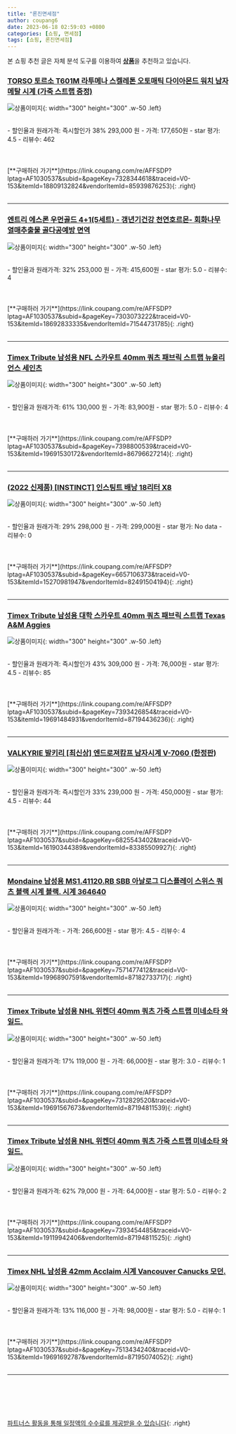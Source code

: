 ```yaml
---
title: "론진면세점"
author: coupang6
date: 2023-06-18 02:59:03 +0800
categories: [쇼핑, 면세점]
tags: [쇼핑, 론진면세점]
---
```


본 쇼핑 추천 글은 자체 분석 도구를 이용하여 [**상품**](https://link.coupang.com/a/bao1ui)을 추천하고 있습니다.

### [TORSO 토르소 T601M 라투메나 스켈레톤 오토매틱 다이아몬드 워치 남자 메탈 시계 (가죽 스트랩 증정)](https://link.coupang.com/re/AFFSDP?lptag=AF1030537&subid=&pageKey=7328344618&traceid=V0-153&itemId=18809132824&vendorItemId=85939876253)

![상품이미지](https://thumbnail10.coupangcdn.com/thumbnails/remote/230x230ex/image/vendor_inventory/46c4/f69da5b0de6556bd7f5871456ff0764ba193a97cc7c315f7a9cc3992c05a.jpg){: width="300" height="300" .w-50 .left}


<br>
- 할인율과 원래가격: 즉시할인가 38%  293,000   원
- 가격: 177,650원
- star 평가: 4.5
- 리뷰수: 462
<br>
<br>
<br>
<br>
[**구매하러 가기**](https://link.coupang.com/re/AFFSDP?lptag=AF1030537&subid=&pageKey=7328344618&traceid=V0-153&itemId=18809132824&vendorItemId=85939876253){: .right}
<br>
<br>

---

### [엔트리 에스론 우먼골드 4+1(5세트) - 갱년기건강 천연호르몬- 회화나무 열매추출물 골다공예방 면역](https://link.coupang.com/re/AFFSDP?lptag=AF1030537&subid=&pageKey=7303073222&traceid=V0-153&itemId=18692833335&vendorItemId=71544731785)

![상품이미지](https://thumbnail10.coupangcdn.com/thumbnails/remote/230x230ex/image/vendor_inventory/9132/4c589f29c77a80b4255c74d6f2055b89bee430b81f69f0c13211fd0b00fe.jpg){: width="300" height="300" .w-50 .left}


<br>
- 할인율과 원래가격: 32%  253,000   원
- 가격: 415,600원
- star 평가: 5.0
- 리뷰수: 4
<br>
<br>
<br>
<br>
[**구매하러 가기**](https://link.coupang.com/re/AFFSDP?lptag=AF1030537&subid=&pageKey=7303073222&traceid=V0-153&itemId=18692833335&vendorItemId=71544731785){: .right}
<br>
<br>

---

### [Timex Tribute 남성용 NFL 스카우트 40mm 쿼츠 패브릭 스트랩 뉴올리언스 세인츠](https://link.coupang.com/re/AFFSDP?lptag=AF1030537&subid=&pageKey=7398800539&traceid=V0-153&itemId=19691530172&vendorItemId=86796627214)

![상품이미지](https://thumbnail9.coupangcdn.com/thumbnails/remote/230x230ex/image/vendor_inventory/ef6a/526fb694122009165fc94d7ee2021b33203c0768cc0f48d7af3ffdd6a3e7.jpg){: width="300" height="300" .w-50 .left}


<br>
- 할인율과 원래가격: 61%  130,000   원
- 가격: 83,900원
- star 평가: 5.0
- 리뷰수: 4
<br>
<br>
<br>
<br>
[**구매하러 가기**](https://link.coupang.com/re/AFFSDP?lptag=AF1030537&subid=&pageKey=7398800539&traceid=V0-153&itemId=19691530172&vendorItemId=86796627214){: .right}
<br>
<br>

---

### [(2022 신제품) [INSTINCT] 인스팅트 배낭 18리터 X8](https://link.coupang.com/re/AFFSDP?lptag=AF1030537&subid=&pageKey=6657106373&traceid=V0-153&itemId=15270981947&vendorItemId=82491504194)

![상품이미지](https://thumbnail10.coupangcdn.com/thumbnails/remote/230x230ex/image/vendor_inventory/8220/a8563f88dcf55bfb8210753198f5c8dbf50b7a7eafd25af5f6b21279f968.jpg){: width="300" height="300" .w-50 .left}


<br>
- 할인율과 원래가격: 29%  298,000   원
- 가격: 299,000원
- star 평가: No data
- 리뷰수: 0
<br>
<br>
<br>
<br>
[**구매하러 가기**](https://link.coupang.com/re/AFFSDP?lptag=AF1030537&subid=&pageKey=6657106373&traceid=V0-153&itemId=15270981947&vendorItemId=82491504194){: .right}
<br>
<br>

---

### [Timex Tribute 남성용 대학 스카우트 40mm 쿼츠 패브릭 스트랩 Texas A&M Aggies](https://link.coupang.com/re/AFFSDP?lptag=AF1030537&subid=&pageKey=7393426854&traceid=V0-153&itemId=19691484931&vendorItemId=87194436236)

![상품이미지](https://thumbnail10.coupangcdn.com/thumbnails/remote/230x230ex/image/vendor_inventory/6ac5/57c9cbbe379ea2f06abe96d95fafcf22014732bff346629b04e0fe2401f6.jpg){: width="300" height="300" .w-50 .left}


<br>
- 할인율과 원래가격: 즉시할인가 43%  309,000   원
- 가격: 76,000원
- star 평가: 4.5
- 리뷰수: 85
<br>
<br>
<br>
<br>
[**구매하러 가기**](https://link.coupang.com/re/AFFSDP?lptag=AF1030537&subid=&pageKey=7393426854&traceid=V0-153&itemId=19691484931&vendorItemId=87194436236){: .right}
<br>
<br>

---

### [VALKYRIE 발키리 [최신상] 엔드로져캄프 남자시계 V-7060 (한정판)](https://link.coupang.com/re/AFFSDP?lptag=AF1030537&subid=&pageKey=6825543402&traceid=V0-153&itemId=16190344389&vendorItemId=83385509927)

![상품이미지](https://thumbnail9.coupangcdn.com/thumbnails/remote/230x230ex/image/vendor_inventory/4b47/735614d5df06b266338d033c48d07cecc1b20d38a3b68ffd3c112d90883b.jpg){: width="300" height="300" .w-50 .left}


<br>
- 할인율과 원래가격: 즉시할인가 33%  239,000   원
- 가격: 450,000원
- star 평가: 4.5
- 리뷰수: 44
<br>
<br>
<br>
<br>
[**구매하러 가기**](https://link.coupang.com/re/AFFSDP?lptag=AF1030537&subid=&pageKey=6825543402&traceid=V0-153&itemId=16190344389&vendorItemId=83385509927){: .right}
<br>
<br>

---

### [Mondaine 남성용 MS1.41120.RB SBB 아날로그 디스플레이 스위스 쿼츠 블랙 시계 블랙. 시계 364640](https://link.coupang.com/re/AFFSDP?lptag=AF1030537&subid=&pageKey=7571477412&traceid=V0-153&itemId=19968907591&vendorItemId=87182733717)

![상품이미지](https://thumbnail9.coupangcdn.com/thumbnails/remote/230x230ex/image/vendor_inventory/7024/14ce63c0eab284b85454dd24e2b1f75d430e6c0ea0ea4fe8406d8d65b5cf.jpg){: width="300" height="300" .w-50 .left}


<br>
- 할인율과 원래가격: 
- 가격: 266,600원
- star 평가: 4.5
- 리뷰수: 4
<br>
<br>
<br>
<br>
[**구매하러 가기**](https://link.coupang.com/re/AFFSDP?lptag=AF1030537&subid=&pageKey=7571477412&traceid=V0-153&itemId=19968907591&vendorItemId=87182733717){: .right}
<br>
<br>

---

### [Timex Tribute 남성용 NHL 위켄더 40mm 쿼츠 가죽 스트랩 미네소타 와일드.](https://link.coupang.com/re/AFFSDP?lptag=AF1030537&subid=&pageKey=7312829520&traceid=V0-153&itemId=19691567673&vendorItemId=87194811539)

![상품이미지](https://thumbnail6.coupangcdn.com/thumbnails/remote/230x230ex/image/vendor_inventory/77c4/cbaba73839daed631daf06fc2b8bb66e5490e6b695f41c04766626a755ea.jpg){: width="300" height="300" .w-50 .left}


<br>
- 할인율과 원래가격: 17%  119,000   원
- 가격: 66,000원
- star 평가: 3.0
- 리뷰수: 1
<br>
<br>
<br>
<br>
[**구매하러 가기**](https://link.coupang.com/re/AFFSDP?lptag=AF1030537&subid=&pageKey=7312829520&traceid=V0-153&itemId=19691567673&vendorItemId=87194811539){: .right}
<br>
<br>

---

### [Timex Tribute 남성용 NHL 위켄더 40mm 쿼츠 가죽 스트랩 미네소타 와일드.](https://link.coupang.com/re/AFFSDP?lptag=AF1030537&subid=&pageKey=7393454485&traceid=V0-153&itemId=19119942406&vendorItemId=87194811525)

![상품이미지](https://thumbnail7.coupangcdn.com/thumbnails/remote/230x230ex/image/vendor_inventory/b9ef/4245e52c818039788abbf0499986ef2b0ec6b1eab1a812870538a9e8bd92.jpg){: width="300" height="300" .w-50 .left}


<br>
- 할인율과 원래가격: 62%  79,000   원
- 가격: 64,000원
- star 평가: 5.0
- 리뷰수: 2
<br>
<br>
<br>
<br>
[**구매하러 가기**](https://link.coupang.com/re/AFFSDP?lptag=AF1030537&subid=&pageKey=7393454485&traceid=V0-153&itemId=19119942406&vendorItemId=87194811525){: .right}
<br>
<br>

---

### [Timex NHL 남성용 42mm Acclaim 시계 Vancouver Canucks 모던.](https://link.coupang.com/re/AFFSDP?lptag=AF1030537&subid=&pageKey=7513434240&traceid=V0-153&itemId=19691692787&vendorItemId=87195074052)

![상품이미지](https://thumbnail6.coupangcdn.com/thumbnails/remote/230x230ex/image/vendor_inventory/937e/114eb3b52eaf16922f0557ae7a81061f9157c2cb2b717024005a87ccdd7b.jpg){: width="300" height="300" .w-50 .left}


<br>
- 할인율과 원래가격: 13%  116,000   원
- 가격: 98,000원
- star 평가: 5.0
- 리뷰수: 1
<br>
<br>
<br>
<br>
[**구매하러 가기**](https://link.coupang.com/re/AFFSDP?lptag=AF1030537&subid=&pageKey=7513434240&traceid=V0-153&itemId=19691692787&vendorItemId=87195074052){: .right}
<br>
<br>

---
<br><br><br><br><br> [파트너스 활동을 통해 일정액의 수수료를 제공받을 수 있습니다](https://link.coupang.com/a/bao1ui){: .right}